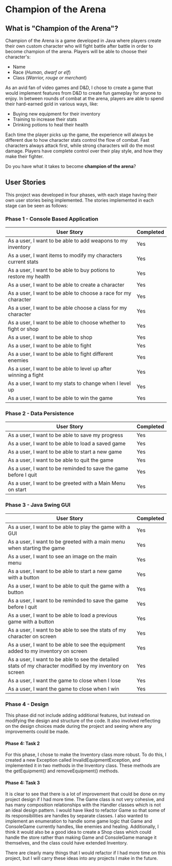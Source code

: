# Champion of the Arena

## What is "Champion of the Arena"?
Champion of the Arena is a game developed in Java where players create their own custom character
who will fight battle after battle in order to become champion of the arena. Players will be able
to choose their character's:

- Name
- Race (*Human, dwarf or elf*)
- Class (*Warrior, rouge or merchant*)

As an avid fan of video games and D&D, I chose to create a game that would implement features 
from D&D to create fun gameplay for anyone to enjoy. In between rounds of combat at the arena, players
are able to spend their hard-earned gold in various ways, like:

- Buying new equipment for their inventory
- Training to increase their stats
- Drinking potions to heal their health

Each time the player picks up the game, the experience will always be different due to how character
stats control the flow of combat. Fast characters always attack first, while strong characters will
do the most damage. Players have complete control over their play style, and how they make their fighter.

Do you have what it takes to become **champion of the arena**?

## User Stories
This project was developed in four phases, with each stage having their own user stories
being implemented. The stories implemented in each stage can be seen as follows:

### Phase 1 - Console Based Application
User Story | Completed 
--- | --- 
As a user, I want to be able to add weapons to my inventory | Yes 
As a user, I want items to modify my characters current stats | Yes 
As a user, I want to be able to buy potions to restore my health| Yes 
As a user, I want to be able to create a character | Yes 
As a user, I want to be able to choose a race for my character | Yes 
As a user, I want to be able choose a class for my character | Yes 
As a user, I want to be able to choose whether to fight or shop | Yes 
As a user, I want to be able to shop | Yes 
As a user, I want to be able to fight | Yes 
As a user, I want to be able to fight different enemies | Yes  
As a user, I want to be able to level up after winning a fight | Yes 
As a user, I want to my stats to change when I level up | Yes 
As a user, I want to be able to win the game | Yes 

### Phase 2 - Data Persistence
User Story | Completed 
--- | --- 
As a user, I want to be able to save my progress | Yes
As a user, I want to be able to load a saved game | Yes 
As a user, I want to be able to start a new game | Yes 
As a user, I want to be able to quit the game | Yes 
As a user, I want to be reminded to save the game before I quit | Yes 
As a user, I want to be greeted with a Main Menu on start | Yes 

### Phase 3 - Java Swing GUI
User Story | Completed 
--- | --- 
As a user, I want to be able to play the game with a GUI | Yes
As a user, I want to be greeted with a main menu when starting the game | Yes 
As a user, I want to see an image on the main menu | Yes 
As a user, I want to be able to start a new game with a button | Yes 
As a user, I want to be able to quit the game with a button | Yes 
As a user, I want to be reminded to save the game before I quit | Yes 
As a user, I want to be able to load a previous game with a button | Yes 
As a user, I want to be able to see the stats of my character on screen | Yes 
As a user, I want to be able to see the equipment added to my inventory on screen | Yes
As a user, I want to be able to see the detailed stats of my character modified by my inventory on screen | Yes
As a user, I want the game to close when I lose | Yes
As a user, I want the game to close when I win | Yes

### Phase 4 - Design
This phase did not include adding additional features, but instead on modifying the design and 
structure of the code. It also involved reflecting on the design choices made during the project
and seeing where any improvements could be made.
#### Phase 4: Task 2
For this phase, I chose to make the Inventory class more robust. To do this, I created a new Exception
called InvalidEquipmentException, and implemented it in two methods in the Inventory class. These methods
are the getEquipment() and removeEquipment() methods.
#### Phase 4: Task 3
It is clear to see that there is a lot of improvement that could be done on my project design if I had more time.
The Game class is not very cohesive, and has many composition relationships with the Handler classes which is not 
an ideal design pattern. I would have liked to refactor Game so that some of its responsibilities are handles by 
separate classes. I also wanted to implement an enumeration to handle some game logic that Game and ConsoleGame 
currently handles, like enemies and healing. Additionally, I think it would also be a good idea to create a Shop 
class which could handle the store rather than making Game and ConsoleGame manage it themselves, 
and the class could have extended Inventory. 

There are clearly many things that I would refactor if I had more time on this project, but I will carry these
ideas into any projects I make in the future. 


 

